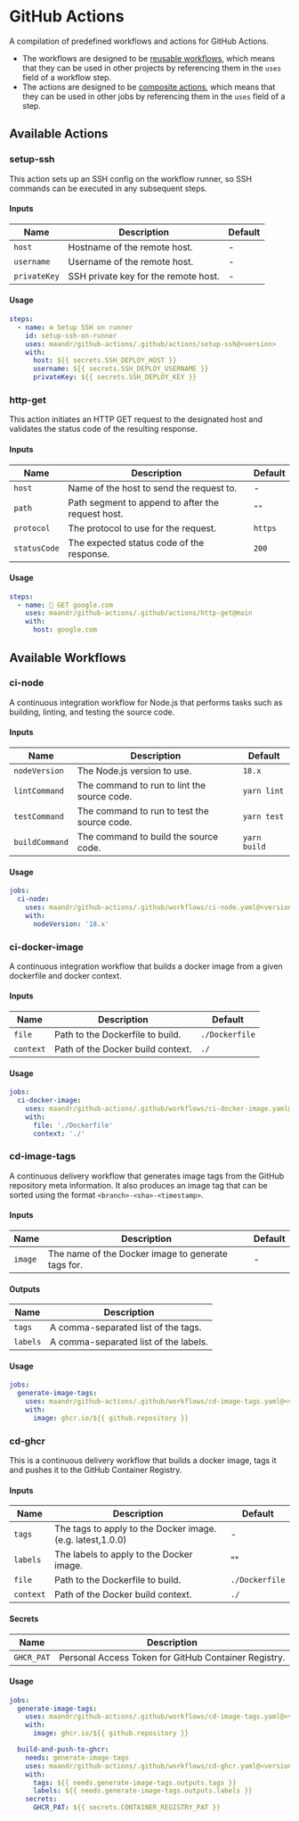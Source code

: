 # GitHub Actions

A compilation of predefined workflows and actions for GitHub Actions. 

* The workflows are designed to be [reusable workflows](https://docs.github.com/en/actions/using-workflows/reusing-workflows), which means that they can be used in other projects by referencing them in the `uses` field of a workflow step.  
* The actions are designed to be [composite actions](https://docs.github.com/en/actions/creating-actions/creating-a-composite-action), which means that they can be used in other jobs by referencing them in the `uses` field of a step.

## Available Actions

### setup-ssh

This action sets up an SSH config on the workflow runner, so SSH commands can be executed in any subsequent steps.

#### Inputs

| Name         | Description                          | Default |
|--------------|--------------------------------------|---------|
| `host`       | Hostname of the remote host.         | -       |
| `username`   | Username of the remote host.         | -       |
| `privateKey` | SSH private key for the remote host. | -       |

#### Usage

```yaml
steps:
  - name: ⚙️ Setup SSH on runner
    id: setup-ssh-on-runner
    uses: maandr/github-actions/.github/actions/setup-ssh@<version>
    with:
      host: ${{ secrets.SSH_DEPLOY_HOST }}
      username: ${{ secrets.SSH_DEPLOY_USERNAME }}
      privateKey: ${{ secrets.SSH_DEPLOY_KEY }}
```

### http-get

This action initiates an HTTP GET request to the designated host and validates the status code of the resulting response.

#### Inputs

| Name         | Description                                       | Default |
|--------------|---------------------------------------------------|---------|
| `host`       | Name of the host to send the request to.          | -       |
| `path`       | Path segment to append to after the request host. | `""`    |
| `protocol`   | The protocol to use for the request.              | `https` |
| `statusCode` | The expected status code of the response.         | `200`   |

#### Usage

```yaml
steps:
  - name: 🧪 GET google.com
    uses: maandr/github-actions/.github/actions/http-get@main
    with:
      host: google.com
```

## Available Workflows

### ci-node

A continuous integration workflow for Node.js that performs tasks such as building, linting, and testing the source code.

#### Inputs

| Name           | Description                                 | Default      |
|----------------|---------------------------------------------|--------------|
| `nodeVersion`  | The Node.js version to use.                 | `18.x`       |
| `lintCommand`  | The command to run to lint the source code. | `yarn lint`  |
| `testCommand`  | The command to run to test the source code. | `yarn test`  |
| `buildCommand` | The command to build the source code.       | `yarn build` |

#### Usage

```yaml
jobs:
  ci-node:
    uses: maandr/github-actions/.github/workflows/ci-node.yaml@<version>
    with:
      nodeVersion: '18.x'
```

### ci-docker-image

A continuous integration workflow that builds a docker image from a given dockerfile and docker context.

#### Inputs

| Name      | Description                       | Default        |
|-----------|-----------------------------------|----------------|
| `file`    | Path to the Dockerfile to build.  | `./Dockerfile` |
| `context` | Path of the Docker build context. | `./`           |

#### Usage

```yaml
jobs:
  ci-docker-image:
    uses: maandr/github-actions/.github/workflows/ci-docker-image.yaml@<version>
    with:
      file: './Dockerfile'
      context: './'
```

### cd-image-tags

A continuous delivery workflow that generates image tags from the GitHub repository meta information. It also produces an image tag that can be sorted using the format `<branch>-<sha>-<timestamp>`.

#### Inputs

| Name    | Description                                        | Default |
|---------|----------------------------------------------------|---------|
| `image` | The name of the Docker image to generate tags for. | -       |

#### Outputs

| Name     | Description                           |
|----------|---------------------------------------|
| `tags`   | A comma-separated list of the tags.   |
| `labels` | A comma-separated list of the labels. |

#### Usage

```yaml
jobs:
  generate-image-tags:
    uses: maandr/github-actions/.github/workflows/cd-image-tags.yaml@<version>
    with:
      image: ghcr.io/${{ github.repository }}
```

### cd-ghcr

This is a continuous delivery workflow that builds a docker image, tags it and pushes it to the GitHub Container Registry.

#### Inputs

| Name      | Description                                                | Default        |
|-----------|------------------------------------------------------------|----------------|
| `tags`    | The tags to apply to the Docker image. (e.g. latest,1.0.0) | -              |
| `labels`  | The labels to apply to the Docker image.                   | ""             |
| `file`    | Path to the Dockerfile to build.                           | `./Dockerfile` |
| `context` | Path of the Docker build context.                          | `./`           |

#### Secrets

| Name       | Description                                          |
|------------|------------------------------------------------------|
| `GHCR_PAT` | Personal Access Token for GitHub Container Registry. |

#### Usage

```yaml
jobs:
  generate-image-tags:
    uses: maandr/github-actions/.github/workflows/cd-image-tags.yaml@<version>
    with:
      image: ghcr.io/${{ github.repository }}

  build-and-push-to-ghcr:
    needs: generate-image-tags
    uses: maandr/github-actions/.github/workflows/cd-ghcr.yaml@<version>
    with:
      tags: ${{ needs.generate-image-tags.outputs.tags }}
      labels: ${{ needs.generate-image-tags.outputs.labels }}
    secrets:
      GHCR_PAT: ${{ secrets.CONTAINER_REGISTRY_PAT }}
```
